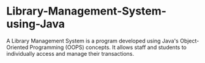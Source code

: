# Library-Management-System-using-Java

A Library Management System is a program developed using Java's Object-Oriented Programming (OOPS) concepts.
It allows staff and students to individually access and manage their transactions.
